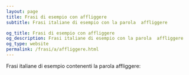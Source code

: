 ```yaml
---
layout: page
title: Frasi di esempio con affliggere 
subtitle: Frasi italiane di esempio con la parola  affliggere

og_title: Frasi di esempio con affliggere 
og_description: Frasi italiane di esempio con la parola  affliggere
og_type: website
permalink: /frasi/a/affliggere.html
---
```


Frasi italiane di esempio contenenti la parola affliggere:


